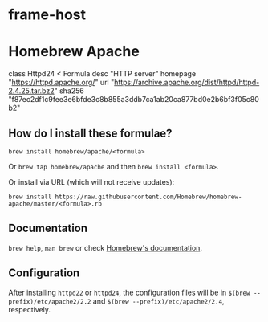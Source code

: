 # frame-host


# Homebrew Apache

class Httpd24 < Formula
  desc "HTTP server"
  homepage "https://httpd.apache.org/"
  url "https://archive.apache.org/dist/httpd/httpd-2.4.25.tar.bz2"
  sha256 "f87ec2df1c9fee3e6bfde3c8b855a3ddb7ca1ab20ca877bd0e2b6bf3f05c80b2"

## How do I install these formulae?
`brew install homebrew/apache/<formula>`

Or `brew tap homebrew/apache` and then `brew install <formula>`.

Or install via URL (which will not receive updates):

```
brew install https://raw.githubusercontent.com/Homebrew/homebrew-apache/master/<formula>.rb
```

## Documentation
`brew help`, `man brew` or check [Homebrew's documentation](https://github.com/Homebrew/brew/tree/master/docs#readme).

## Configuration
After installing `httpd22` or `httpd24`, the configuration files will be in `$(brew --prefix)/etc/apache2/2.2` and `$(brew --prefix)/etc/apache2/2.4`, respectively.
